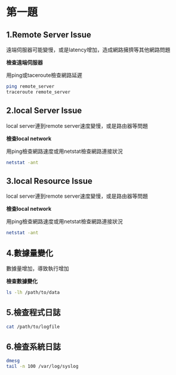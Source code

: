 # 第一題

## 1.Remote Server Issue
遠端伺服器可能變慢，或是latency增加，造成網路擁擠等其他網路問題

**檢查遠端伺服器**

用ping或taceroute檢查網路延遲
```bash
ping remote_server
traceroute remote_server
```

## 2.local Server Issue
local server連到remote server速度變慢，或是路由器等問題

**檢查local network**

用ping檢查網路速度或用netstat檢查網路連接狀況
```bash
netstat -ant
```

## 3.local Resource Issue
local server連到remote server速度變慢，或是路由器等問題

**檢查local network**

用ping檢查網路速度或用netstat檢查網路連接狀況
```bash
netstat -ant
```

## 4.數據量變化
數據量增加，導致執行增加

**檢查數據變化**

```bash
ls -lh /path/to/data
```
## 5.檢查程式日誌
```bash
cat /path/to/logfile
```

## 6.檢查系統日誌
```bash
dmesg
tail -n 100 /var/log/syslog
```
